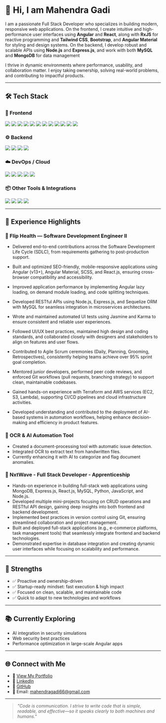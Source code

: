 # 👋 Hi, I am Mahendra Gadi

I am a passionate Full Stack Developer who specializes in building modern, responsive web applications. On the frontend, I create intuitive and high-performance user interfaces using **Angular** and **React**, along with **RxJS** for reactive programming and **Tailwind CSS**, **Bootstrap**, and **Angular Material** for styling and design systems. On the backend, I develop robust and scalable APIs using **Node.js** and **Express.js**, and work with both **MySQL** and **MongoDB** for data management

I thrive in dynamic environments where performance, usability, and collaboration matter. I enjoy taking ownership, solving real-world problems, and contributing to impactful products.

---

## 🛠 Tech Stack

### 🧩 Frontend

<p>
<img src="https://img.shields.io/badge/HTML5-E34F26?style=for-the-badge&logo=html5&logoColor=white" />
<img src="https://img.shields.io/badge/CSS3-1572B6?style=for-the-badge&logo=css3&logoColor=white" />
<img src="https://img.shields.io/badge/Bootstrap-7952B3?style=for-the-badge&logo=bootstrap&logoColor=white" />
<img src="https://img.shields.io/badge/JavaScript-F7DF1E?style=for-the-badge&logo=javascript&logoColor=black" />
<img src="https://img.shields.io/badge/TypeScript-3178C6?style=for-the-badge&logo=typescript&logoColor=white" />
<img src="https://img.shields.io/badge/Angular-DD0031?style=for-the-badge&logo=angular&logoColor=white" />
<img src="https://img.shields.io/badge/React-20232A?style=for-the-badge&logo=react&logoColor=61DAFB" />
<img src="https://img.shields.io/badge/TailwindCSS-06B6D4?style=for-the-badge&logo=tailwind-css&logoColor=white" />
<img src="https://img.shields.io/badge/Angular%20Material-009688?style=for-the-badge&logo=angular&logoColor=white" />
<img src="https://img.shields.io/badge/RxJS-B7178C?style=for-the-badge&logo=reactivex&logoColor=white" />
<img src="https://img.shields.io/badge/Jasmine-8A4182?style=for-the-badge&logo=jasmine&logoColor=white" />
<img src="https://img.shields.io/badge/Karma-3DDC84?style=for-the-badge&logo=karma&logoColor=white" />
</p>

### ⚙️ Backend

<p>
  <img src="https://img.shields.io/badge/Node.js-339933?style=for-the-badge&logo=nodedotjs&logoColor=white" />
  <img src="https://img.shields.io/badge/Express.js-000000?style=for-the-badge&logo=express&logoColor=white" />
  <img src="https://img.shields.io/badge/MongoDB-4EA94B?style=for-the-badge&logo=mongodb&logoColor=white" />
  <img src="https://img.shields.io/badge/MySQL-00758F?style=for-the-badge&logo=mysql&logoColor=white" />
</p>

### ☁️ DevOps / Cloud

<p>
  <img src="https://img.shields.io/badge/AWS-232F3E?style=for-the-badge&logo=amazon-aws&logoColor=white" />
  <img src="https://img.shields.io/badge/Terraform-7B42BC?style=for-the-badge&logo=terraform&logoColor=white" />
  <img src="https://img.shields.io/badge/Jenkins-D24939?style=for-the-badge&logo=jenkins&logoColor=white" />
  <img src="https://img.shields.io/badge/Docker-2496ED?style=for-the-badge&logo=docker&logoColor=white" />
  <img src="https://img.shields.io/badge/Kubernetes-326CE5?style=for-the-badge&logo=kubernetes&logoColor=white" />
</p>

### 📦 Other Tools & Integrations

<p>
  <img src="https://img.shields.io/badge/Firebase-FFCA28?style=for-the-badge&logo=firebase&logoColor=black" />
  <img src="https://img.shields.io/badge/Razorpay-02042B?style=for-the-badge&logo=razorpay&logoColor=white" />
  <img src="https://img.shields.io/badge/Git-F05032?style=for-the-badge&logo=git&logoColor=white" />
  <img src="https://img.shields.io/badge/Postman-FF6C37?style=for-the-badge&logo=postman&logoColor=white" />
</p>

---

## 💼 Experience Highlights

### 🔹 Flip Health — Software Development Engineer II  
- Delivered end-to-end contributions across the Software Development Life Cycle 
(SDLC), from requirements gathering to post-production support. 
- Built and optimized SEO-friendly, mobile-responsive applications using Angular 
(v13+), Angular Material, SCSS, and React.js, ensuring cross-browser compatibility 
and accessibility. 
- Improved application performance by implementing Angular lazy loading, on
demand module loading, and code splitting techniques. 
- Developed RESTful APIs using Node.js, Express.js, and Sequelize ORM with MySQL for 
seamless integration in microservices architectures. 
- Wrote and maintained automated UI tests using Jasmine and Karma to ensure 
consistent and reliable user experiences. 
- Followed UI/UX best practices, maintained high design and coding standards, and 
collaborated closely with designers and stakeholders to align on features and user 
flows. 
- Contributed to Agile Scrum ceremonies (Daily, Planning, Grooming, Retrospectives), 
consistently helping teams achieve over 95% sprint goal completion. 
- Mentored junior developers, performed peer code reviews, and enforced Git 
workflows (pull requests, branching strategy) to support clean, maintainable 
codebases. 
- Gained hands-on experience with Terraform and AWS services (EC2, S3, Lambda), 
supporting CI/CD pipelines and cloud infrastructure activities. 
 
- Developed understanding and contributed to the deployment of AI-based systems in 
automation workflows, helping enhance decision-making and efficiency in product 
features.

### 🔹 OCR & AI Automation Tool  
- Created a document-processing tool with automatic issue detection.  
- Integrated OCR to extract text from handwritten files.  
- Currently enhancing it with AI to categorize and flag document anomalies.

### 🔹 NxtWave - Full Stack Developer - Apprenticeship  
- Hands-on experience in building full-stack web applications using MongoDB, 
Express.js, React.js, MySQL, Python, JavaScript, and Node.js. 
- Developed multiple mini-projects focusing on CRUD operations and RESTful API 
design, gaining deep insights into both frontend and backend development. 
- Implemented best practices in version control using Git, ensuring streamlined 
collaboration and project management. 
- Built and deployed full-stack applications (e.g., e-commerce platforms, task 
management tools) that seamlessly integrate frontend and backend technologies. 
- Demonstrated expertise in database integration and creating dynamic user interfaces 
while focusing on scalability and performance. 
---

## 🎯 Strengths
- ✅ Proactive and ownership-driven
- ✅ Startup-ready mindset: fast execution & high impact
- ✅ Focused on clean, scalable, and maintainable code
- ✅ Quick to adapt to new technologies and workflows

---

## 📚 Currently Exploring
- AI integration in security simulations
- Web security best practices
- Performance optimization in large-scale Angular apps

---



## 🌐 Connect with Me

- 🚀 [View My Portfolio](https://gadimahendra.github.io/portfolio/)
- 🔗 [LinkedIn](https://www.linkedin.com/in/mahendra-gadi/)
- 🐙 [GitHub](https://github.com/gadimahendra)
- 📧 Email: [mahendragadi66@gmail.com](mailto:mahendragadi66@gmail.com)


---

> *"Code is communication. I strive to write code that is simple, readable, and effective—so it speaks clearly to both machines and humans."*

